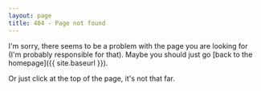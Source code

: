 ```yaml
---
layout: page
title: 404 - Page not found
---
```


I'm sorry, there seems to be a problem with the page you are looking for (I'm probably responsible for that). Maybe you should just go [back to the homepage]({{ site.baseurl }}).

Or just click at the top of the page, it's not that far.
